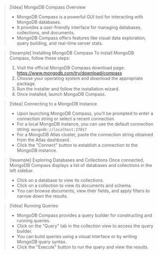 > [!idea] MongoDB Compass Overview
> - MongoDB Compass is a powerful GUI tool for interacting with MongoDB databases.
> - It provides a user-friendly interface for managing databases, collections, and documents.
> - MongoDB Compass offers features like visual data exploration, query building, and real-time server stats.

> [!example] Installing MongoDB Compass
> To install MongoDB Compass, follow these steps:
> 1. Visit the official MongoDB Compass download page: https://www.mongodb.com/try/download/compass
> 2. Choose your operating system and download the appropriate package.
> 3. Run the installer and follow the installation wizard.
> 4. Once installed, launch MongoDB Compass.


> [!idea] Connecting to a MongoDB Instance
> - Upon launching MongoDB Compass, you'll be prompted to enter a connection string or select a recent connection.
> - For a local MongoDB instance, you can use the default connection string: `mongodb://localhost:27017`
> - For a MongoDB Atlas cluster, paste the connection string obtained from the Atlas dashboard.
> - Click the "Connect" button to establish a connection to the MongoDB instance.


> [!example] Exploring Databases and Collections
> Once connected, MongoDB Compass displays a list of databases and collections in the left sidebar.
> - Click on a database to view its collections.
> - Click on a collection to view its documents and schema.
> - You can browse documents, view their fields, and apply filters to narrow down the results.

> [!idea] Running Queries
> - MongoDB Compass provides a query builder for constructing and running queries.
> - Click on the "Query" tab in the collection view to access the query builder.
> - You can build queries using a visual interface or by writing MongoDB query syntax.
> - Click the "Execute" button to run the query and view the results.





